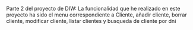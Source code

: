 Parte 2 del proyecto de DIW:
La funcionalidad que he realizado en este proyecto ha sido el menu correspondiente a Cliente, añadir cliente, borrar cliente, modificar cliente, listar clientes y busqueda de cliente por dni
